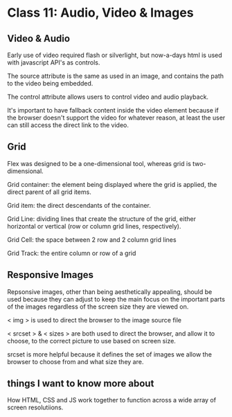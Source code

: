 # Class 11: Audio, Video & Images

## Video & Audio

Early use of video required flash or silverlight, but now-a-days html is used with javascript API's as controls.

The source attribute is the same as used in an image, and contains the path to the video being embedded.

The control attribute allows users to control video and audio playback.  

It's important to have fallback content inside the video element because if the browser doesn't support the video for whatever reason, at least the user can still access the direct link to the video.

## Grid

Flex was designed to be a one-dimensional tool, whereas grid is two-dimensional.

Grid container:  the element being displayed where the grid is applied, the direct parent of all grid items.

Grid item:  the direct descendants of the container.

Grid Line:  dividing lines that create the structure of the grid, either horizontal or vertical (row or column grid lines, respectively).

Grid Cell:  the space between 2 row and 2 column grid lines

Grid Track:  the entire column or row of a grid

## Responsive Images

Repsonsive images, other than being aesthetically appealing, should be used because they can adjust to keep the main focus on the important parts of the images regardless of the screen size they are viewed on.  

< img > is used to direct the browser to the image source file

< srcset > & < sizes > are both used to direct the browser, and allow it to choose, to the correct picture to use based on screen size.

srcset is more helpful because it defines the set of images we allow the browser to choose from and what size they are.

## things I want to know more about

How HTML, CSS and JS work together to function across a wide array of screen resolutiions.
